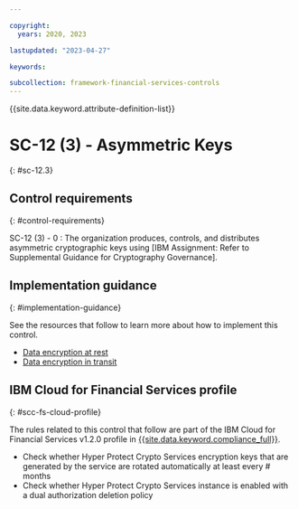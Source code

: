 ```yaml
---

copyright:
  years: 2020, 2023

lastupdated: "2023-04-27"

keywords:

subcollection: framework-financial-services-controls
---
```


{{site.data.keyword.attribute-definition-list}}

               
# SC-12 (3) - Asymmetric Keys
{: #sc-12.3}

## Control requirements
{: #control-requirements}

SC-12 (3) - 0
    : The organization produces, controls, and distributes asymmetric cryptographic keys using [IBM Assignment: Refer to Supplemental Guidance for Cryptography Governance].

## Implementation guidance
{: #implementation-guidance}

See the resources that follow to learn more about how to implement this control.

- [Data encryption at rest](/docs/framework-financial-services?topic=framework-financial-services-shared-encryption-at-rest)
- [Data encryption in transit](/docs/framework-financial-services?topic=framework-financial-services-shared-encryption-in-transit)

## IBM Cloud for Financial Services profile
{: #scc-fs-cloud-profile}

The rules related to this control that follow are part of the IBM Cloud for Financial Services v1.2.0 profile in [{{site.data.keyword.compliance_full}}](/docs/security-compliance?topic=security-compliance-getting-started).

- Check whether Hyper Protect Crypto Services encryption keys that are generated by the service are rotated automatically at least every # months 
- Check whether Hyper Protect Crypto Services instance is enabled with a dual authorization deletion policy





